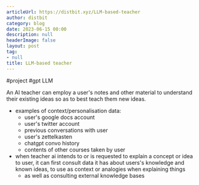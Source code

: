 ```yaml
---
articleUrl: https://distbit.xyz/LLM-based-teacher
author: distbit
category: blog
date: 2023-06-15 00:00
description: null
headerImage: false
layout: post
tag:
- null
title: LLM-based teacher
---
```


#project #gpt
LLM

An AI teacher can employ a user's notes and other material to understand their existing ideas so as to best teach them new ideas.
- examples of context/personalisation data:
	- user's google docs account
	- user's twitter account
	- previous conversations with user
	- user's zettelkasten
	- chatgpt convo history
	- contents of other courses taken by user
- when teacher ai intends to or is requested to explain a concept or idea to user, it can first consult data it has about users's knowledge and known ideas, to use as context or analogies when explaining things
	- as well as consulting external knowledge bases